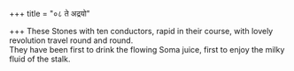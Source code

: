 +++
title = "०८ ते अद्रयो"

+++
These Stones with ten conductors, rapid in their course, with lovely revolution travel round and round.  
     They have been first to drink the flowing Soma juice, first to enjoy the milky fluid of the stalk.